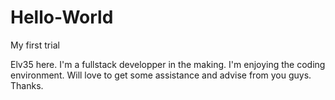 # Hello-World

My first trial

Elv35 here. I'm a fullstack developper in the making.
I'm enjoying the coding environment.
Will love to get some assistance and advise from you guys. 
Thanks.
